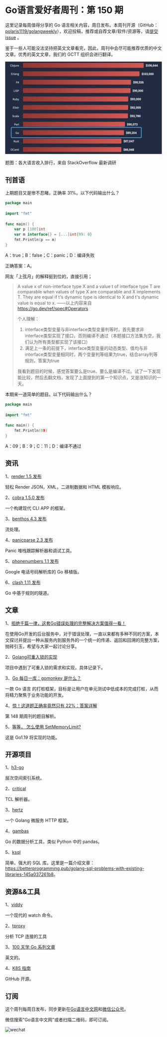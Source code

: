 # Go语言爱好者周刊：第 150 期

这里记录每周值得分享的 Go 语言相关内容，周日发布。本周刊开源（GitHub：[polaris1119/golangweekly](https://github.com/polaris1119/golangweekly)），欢迎投稿，推荐或自荐文章/软件/资源等，请[提交 issue](https://github.com/polaris1119/golangweekly/issues) 。

鉴于一些人可能没法坚持把英文文章看完，因此，周刊中会尽可能推荐优质的中文文章。优秀的英文文章，我们的 GCTT 组织会进行翻译。

![](imgs/issue150/cover.png)

题图：各大语言收入排行，来自 StackOverflow 最新调研

## 刊首语

上期题目又是惨不忍睹，正确率 31%。以下代码输出什么？

```go
package main

import "fmt"

func main() {
	var p [100]int
	var m interface{} = [...]int{99: 0}
	fmt.Println(p == m)
}
```

A：true；B：false；C：panic；D：编译失败

正确答案：A。

网友「上弦月」的解释挺到位的，直接引用；

> A value x of non-interface type X and a value t of interface type T are comparable when values of type X are comparable and X implements T. They are equal if t's dynamic type is identical to X and t's dynamic value is equal to x. ——以上内容来自 https://go.dev/ref/spec#Operators 
>
> 个人理解：
>
> 1. interface类型变量与非interface类型变量判等时，首先要求非interface类型实现了接口，否则编译不通过（本题接口方法集为空，我们认为所有类型都实现了该接口）
> 2. 满足上一条的前提下，interface类型变量的动态类型、值均与非interface类型变量相同时，两个变量判等结果为true，结合array判等规则，答案为true
>  
> 我看到题目的时候，感觉答案要么是true、要么是编译不过。试了一下发现能比较，然后去翻文档，发现了上面提到的第一个知识点，又是涨知识的一天。

本期来一道简单的题目。以下代码输出什么？

```go
package main

import "fmt"

func main() {
	fmt.Println(09)
}
```

A：09；B：9；C：11；D：编译不通过

## 资讯

1、[render 1.5 发布](https://github.com/unrolled/render)

轻松 Render JSON，XML，二进制数据和 HTML 模板响应。

2、[cobra 1.5.0 发布](https://github.com/spf13/cobra/releases/tag/v1.5.0)

一个构建现代 CLI APP 的框架。

3、[benthos 4.3 发布](https://github.com/benthosdev/benthos)

流处理。

4、[panicparse 2.3 发布](https://github.com/maruel/panicparse)

Panic 堆栈跟踪解析器和调试工具。

5、[phonenumbers 1.1 发布](https://github.com/nyaruka/phonenumbers)

Google 电话号码解析库的 Go 移植版。

6、[clash 1.11 发布](https://github.com/Dreamacro/clash)

Go 中基于规则的隧道。

## 文章

1、[拒绝千篇一律，这套Go错误处理的完整解决方案值得一看！](https://mp.weixin.qq.com/s/qbaHETgPOlU4JvMuihQY3Q)

在使用Go开发的后台服务中，对于错误处理，一直以来都有多种不同的方案，本文探讨并提出一种从服务内到服务外的一个统一的传递、返回和回溯的完整方案，抛砖引玉，希望与大家一起讨论分享。

2、[Golang可重入锁的实现](https://mp.weixin.qq.com/s/xD0LwoFCyw4oYEOJNtFasw)

项目中遇到了可重入锁的需求和实现，具体记录下。

3、[Go 每日一库：gomonkey 是什么？](https://mp.weixin.qq.com/s/3HRHjDUSnExdb6njMtaXXw)

一款 Go 语言 的打桩框架，目标是让用户在单元测试中低成本的完成打桩，从而将精力聚焦于业务功能的开发。

4、[惊！这道题正确率竟然只有 22%：答案详解](https://mp.weixin.qq.com/s/xEiXN2JT-RHVMHlYl0hVjQ)

第 148 期周刊的题目解析。

5、[等等， 怎么使用 SetMemoryLimit?](https://colobu.com/2022/06/20/how-to-use-SetMemoryLimit/)

这是 Go1.19 将实现的功能。

## 开源项目

1、[h3-go](https://github.com/uber/h3-go)

层次空间索引系统。

2、[critical](https://github.com/skx/critical/)

TCL 解析器。

3、[hertz](https://github.com/cloudwego/hertz)

一个 Golang 微服务 HTTP 框架。

4、[gambas](https://github.com/jpoly1219/gambas)

Go 的数据分析工具，类似 Python 中的 pandas。

5、[ksql](https://github.com/VinGarcia/ksql)

简单、强大的 SQL 库。这里是一篇介绍文章：<https://betterprogramming.pub/golang-sql-problems-with-existing-libraries-145a037261b8>。

## 资源&&工具

1、[viddy](https://github.com/sachaos/viddy)

一个现代的 watch 命令。

2、[tproxy](https://github.com/kevwan/tproxy)

分析 TCP 连接的工具

3、[100 天学 Go 系列文章](https://dev.to/mr_destructive/series/17548)

英文的。

4、[K8S 指南](https://github.com/mikeroyal/Kubernetes-Guide)

GitHub 开源。

## 订阅

这个周刊每周日发布，同步更新在[Go语言中文网](https://studygolang.com/go/weekly)和[微信公众号](https://weixin.sogou.com/weixin?query=Go%E8%AF%AD%E8%A8%80%E4%B8%AD%E6%96%87%E7%BD%91)。

微信搜索"Go语言中文网"或者扫描二维码，即可订阅。

![wechat](imgs/wechat.png)
